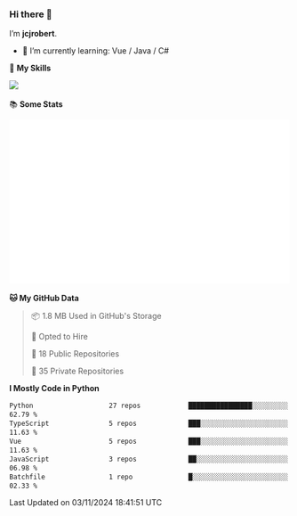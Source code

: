 ### Hi there 👋

I’m **jcjrobert**.

- 🌱 I’m currently learning: Vue / Java / C#

🌟 **My Skills**

![](https://img.shields.io/badge/-Python-3e74a2?style=flat-square&logo=Python&logoColor=fff)

📚 **Some Stats**

![](https://github.com/jcjrobert/github-stats/blob/master/generated/overview.svg)

<!--START_SECTION:waka-->
**🐱 My GitHub Data** 

> 📦 1.8 MB Used in GitHub's Storage 
 > 
> 💼 Opted to Hire
 > 
> 📜 18 Public Repositories 
 > 
> 🔑 35 Private Repositories 
 > 
**I Mostly Code in Python** 

```text
Python                   27 repos            ████████████████░░░░░░░░░   62.79 % 
TypeScript               5 repos             ███░░░░░░░░░░░░░░░░░░░░░░   11.63 % 
Vue                      5 repos             ███░░░░░░░░░░░░░░░░░░░░░░   11.63 % 
JavaScript               3 repos             ██░░░░░░░░░░░░░░░░░░░░░░░   06.98 % 
Batchfile                1 repo              █░░░░░░░░░░░░░░░░░░░░░░░░   02.33 % 
```




 Last Updated on 03/11/2024 18:41:51 UTC
<!--END_SECTION:waka-->
